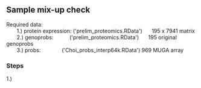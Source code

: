 ## Sample mix-up check

Required data:<br />
&nbsp;&nbsp;&nbsp;&nbsp;&nbsp;&nbsp; 1.) protein expression: ('prelim_proteomics.RData')&ensp;&ensp;&ensp;    195 x 7941 matrix <br />
&nbsp;&nbsp;&nbsp;&nbsp;&nbsp;&nbsp; 2.) genoprobs: &ensp;&ensp;&ensp;&ensp;&ensp;&nbsp;('prelim_proteomics.RData')&ensp;&ensp;&ensp;    195 original genoprobs <br />
&nbsp;&nbsp;&nbsp;&nbsp;&nbsp;&nbsp; 3.) probs:&ensp;&ensp;&ensp;&ensp;&ensp;&ensp;&ensp;&ensp;('Choi_probs_interp64k.RData') 969 MUGA array <br />
    
    
    
  
### Steps

1.) 
